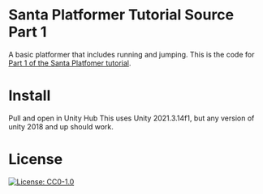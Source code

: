 # Santa Platformer Tutorial Source Part 1
A basic platformer that includes running and jumping.
This is the code for [Part 1 of the Santa Platfomer tutorial](https://youtu.be/dSVxD8AKYP4).

# Install
Pull and open in Unity Hub
This uses Unity 2021.3.14f1, but any version of unity 2018 and up should work.

# License
[![License: CC0-1.0](https://licensebuttons.net/l/zero/1.0/80x15.png)](http://creativecommons.org/publicdomain/zero/1.0/)
